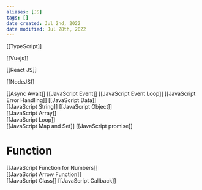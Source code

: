 ```yaml
---
aliases: [JS]
tags: []
date created: Jul 2nd, 2022
date modified: Jul 28th, 2022
---
```

[[TypeScript]]

[[Vuejs]]  

[[React JS]]

[[NodeJS]]  

[[Async Await]]
[[JavaScript Event]]
[[JavaScript Event Loop]]
[[JavaScript Error Handling]]
[[JavaScript Data]]  
[[JavaScript String]]
[[JavaScript Object]]  
[[JavaScript Array]]  
[[JavaScript Loop]]  
[[JavaScript Map and Set]]
[[JavaScript promise]]

# Function
[[JavaScript Function for Numbers]]  
[[JavaScript Arrow Function]]  
[[JavaScript Class]]
[[JavaScript Callback]]

